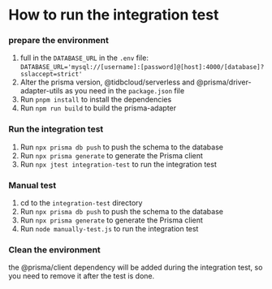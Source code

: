 # How to run the integration test

### prepare the environment

1. full in the `DATABASE_URL` in the `.env` file: `DATABASE_URL='mysql://[username]:[password]@[host]:4000/[database]?sslaccept=strict'`
2. Alter the prisma version, @tidbcloud/serverless and @prisma/driver-adapter-utils as you need in the `package.json` file
3. Run `pnpm install` to install the dependencies
4. Run `npm run build` to build the prisma-adapter

### Run the integration test

1. Run `npx prisma db push` to push the schema to the database
2. Run `npx prisma generate` to generate the Prisma client
3. Run `npx jtest integration-test` to run the integration test

### Manual test

1. cd to the `integration-test` directory
2. Run `npx prisma db push` to push the schema to the database
3. Run `npx prisma generate` to generate the Prisma client
4. Run `node manually-test.js` to run the integration test

### Clean the environment

the @prisma/client dependency will be added during the integration test, so you need to remove it after the test is done.
